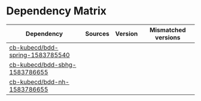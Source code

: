 # Dependency Matrix

Dependency | Sources | Version | Mismatched versions
---------- | ------- | ------- | -------------------
[cb-kubecd/bdd-spring-1583785540](https://github.com/cb-kubecd/bdd-spring-1583785540.git) |  | []() | 
[cb-kubecd/bdd-sbhg-1583786655](https://github.com/cb-kubecd/bdd-sbhg-1583786655.git) |  | []() | 
[cb-kubecd/bdd-nh-1583786655](https://github.com/cb-kubecd/bdd-nh-1583786655.git) |  | []() | 
